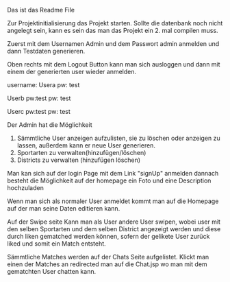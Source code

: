 Das ist das Readme File



Zur Projektinitialisierung das Projekt starten.
Sollte die datenbank noch nicht angelegt sein, kann es sein das man das Projekt 
ein 2. mal compilen muss.


Zuerst mit dem Usernamen Admin und dem Passwort admin anmelden
und dann Testdaten generieren.
 
 
Oben rechts mit dem Logout Button kann man sich ausloggen
und dann mit einem der generierten  user wieder anmelden.


username:   Usera
pw:         test

Userb       pw:test
pw:         test

Userc       pw:test
pw:         test


Der Admin hat die Möglichkeit 
1. Sämmtliche User anzeigen aufzulisten, sie zu löschen oder anzeigen zu lassen, außerdem kann er neue User generieren.
2. Sportarten zu verwalten(hinzufügen/löschen)
3. Districts zu verwalten (hinzufügen löschen)


Man kan sich auf der login Page mit dem Link "signUp" anmelden
dannach besteht die Möglichkeit auf der homepage
ein Foto und eine Description hochzuladen


Wenn man sich als normaler User anmeldet kommt man auf die Homepage
 auf der man seine Daten editieren kann.
 
 Auf der Swipe seite Kann man als User andere User swipen, wobei user mit den selben Sportarten
  und dem selben District angezeigt werden und diese durch liken gematched werden können, 
 sofern der gelikete User zurück liked und somit ein Match entsteht.
 
Sämmtliche Matches werden auf der Chats Seite aufgelistet.
Klickt man einen der Matches an redirected man auf die Chat.jsp wo man
mit dem gematchten User chatten kann.










 

 
 